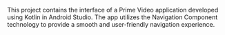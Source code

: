 This project contains the interface of a Prime Video application developed using Kotlin in Android Studio. The app utilizes the Navigation Component technology to provide a smooth and user-friendly navigation experience.
